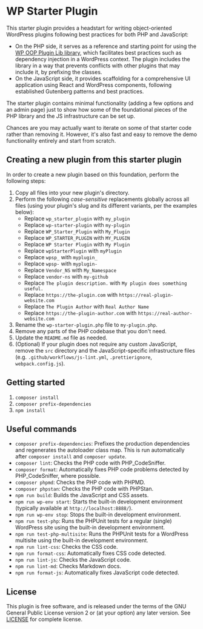 # WP Starter Plugin

This starter plugin provides a headstart for writing object-oriented WordPress plugins following best practices for both PHP and JavaScript:

* On the PHP side, it serves as a reference and starting point for using the [WP OOP Plugin Lib library](https://github.com/felixarntz/wp-oop-plugin-lib), which facilitates best practices such as dependency injection in a WordPress context. The plugin includes the library in a way that prevents conflicts with other plugins that may include it, by prefixing the classes.
* On the JavaScript side, it provides scaffolding for a comprehensive UI application using React and WordPress components, following established Gutenberg patterns and best practices.

The starter plugin contains minimal functionality (adding a few options and an admin page) just to show how some of the foundational pieces of the PHP library and the JS infrastructure can be set up.

Chances are you may actually want to iterate on some of that starter code rather than removing it. However, it's also fast and easy to remove the demo functionality entirely and start from scratch.

## Creating a new plugin from this starter plugin

In order to create a new plugin based on this foundation, perform the following steps:

1. Copy all files into your new plugin's directory.
2. Perform the following _case-sensitive_ replacements globally across all files (using your plugin's slug and its different variants, per the examples below):
    * Replace `wp_starter_plugin` with `my_plugin`
    * Replace `wp-starter-plugin` with `my-plugin`
    * Replace `WP_Starter_Plugin` with `My_Plugin`
    * Replace `WP_STARTER_PLUGIN` with `MY_PLUGIN`
    * Replace `WP Starter Plugin` with `My Plugin`
    * Replace `wpStarterPlugin` with `myPlugin`
    * Replace `wpsp_` with `myplugin_`
    * Replace `wpsp-` with `myplugin-`
    * Replace `Vendor_NS` with `My_Namespace`
    * Replace `vendor-ns` with `my-github`
    * Replace `The plugin description.` with `My plugin does something useful.`
    * Replace `https://the-plugin.com` with `https://real-plugin-website.com`
    * Replace `The Plugin Author` with `Real Author Name`
    * Replace `https://the-plugin-author.com` with `https://real-author-website.com`
3. Rename the `wp-starter-plugin.php` file to `my-plugin.php`.
4. Remove any parts of the PHP codebase that you don't need.
5. Update the `README.md` file as needed.
6. (Optional) If your plugin does not require any custom JavaScript, remove the `src` directory and the JavaScript-specific infrastructure files (e.g. `.github/workflows/js-lint.yml`, `.prettierignore`, `webpack.config.js`).

## Getting started

1. `composer install`
2. `composer prefix-dependencies`
3. `npm install`

## Useful commands

* `composer prefix-dependencies`: Prefixes the production dependencies and regenerates the autoloader class map. This is run automatically after `composer install` and `composer update`.
* `composer lint`: Checks the PHP code with PHP_CodeSniffer.
* `composer format`: Automatically fixes PHP code problems detected by PHP_CodeSniffer, where possible.
* `composer phpmd`: Checks the PHP code with PHPMD.
* `composer phpstan`: Checks the PHP code with PHPStan.
* `npm run build`: Builds the JavaScript and CSS assets.
* `npm run wp-env start`: Starts the built-in development environment (typically available at `http://localhost:8888/`).
* `npm run wp-env stop`: Stops the built-in development environment.
* `npm run test-php`: Runs the PHPUnit tests for a regular (single) WordPress site using the built-in development environment.
* `npm run test-php-multisite`: Runs the PHPUnit tests for a WordPress multisite using the built-in development environment.
* `npm run lint-css`: Checks the CSS code.
* `npm run format-css`: Automatically fixes CSS code detected.
* `npm run lint-js`: Checks the JavaScript code.
* `npm run lint-md`: Checks Markdown docs.
* `npm run format-js`: Automatically fixes JavaScript code detected.

## License

This plugin is free software, and is released under the terms of the GNU General Public License version 2 or (at your option) any later version. See [LICENSE](/LICENSE) for complete license.

